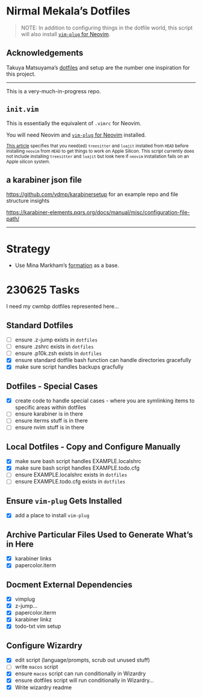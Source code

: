 # Nirmal Mekala’s Dotfiles

> NOTE: In addition to configuring things in the dotfile world, this script will also install [`vim-plug` for Neovim](https://github.com/junegunn/vim-plug#neovim).

## Acknowledgements

Takuya Matsuyama’s [dotfiles](https://github.com/craftzdog/dotfiles-public) and setup are the number one inspiration for this project.

---

This is a very-much-in-progress repo.

## `init.vim`

This is essentially the equivalent of `.vimrc` for Neovim.

You will need Neovim and [`vim-plug` for Neovim](https://github.com/junegunn/vim-plug#neovim) installed.

<sub>[This article](https://dev.to/craftzdog/how-to-install-neovim-on-apple-silicon-m1-mac-27ke) specifies that you need(ed) `treesitter` and `luajit` installed from `HEAD` before installing `neovim` from `HEAD` to get things to work on Apple Silicon. This script currently does not include installing `treesitter` and `luajit` but look here if `neovim` installation fails on an Apple silicon system.</sub>

## a karabiner json file

https://github.com/vdmp/karabinersetup for an example repo and file structure insights

https://karabiner-elements.pqrs.org/docs/manual/misc/configuration-file-path/

---

# Strategy

- Use Mina Markham’s [formation](https://github.com/minamarkham/formation) as a base.

# 230625 Tasks

I need my cwmbp dotfiles represented here…

## Standard Dotfiles

- [ ] ensure .z-jump exists in `dotfiles`
- [ ] ensure .zshrc exists in `dotfiles`
- [ ] ensure .p10k.zsh exists in `dotfiles`
- [x] ensure standard dotfile bash function can handle directories gracefully
- [x] make sure script handles backups gracfully

## Dotfiles - Special Cases

- [x] create code to handle special cases - where you are symlinking items to specific areas within dotfiles
- [ ] ensure karabiner is in there
- [ ] ensure iterms stuff is in there
- [ ] ensure nvim stuff is in there

## Local Dotfiles - Copy and Configure Manually

- [x] make sure bash script handles EXAMPLE.localshrc
- [x] make sure bash script handles EXAMPLE.todo.cfg
- [ ] ensure EXAMPLE.localshrc exists in `dotfiles`
- [ ] ensure EXAMPLE.todo.cfg exists in `dotfiles`

## Ensure `vim-plug` Gets Installed

- [x] add a place to install `vim-plug`

## Archive Particular Files Used to Generate What’s in Here

- [x] karabiner links
- [x] papercolor.iterm

## Docment External Dependencies

- [x] vimplug
- [x] z-jump…
- [x] papercolor.iterm
- [x] karabiner linkz
- [x] todo-txt vim setup

## Configure Wizardry

- [x] edit script (language/prompts, scrub out unused stuff)
- [ ] write `macos` script
- [x] ensure `macos` script can run conditionally in Wizardry
- [x] ensure dotfiles script will run conditionally in Wizardry…
- [x] Write wizardry readme
